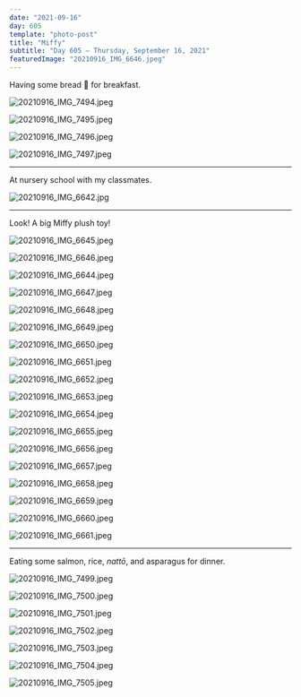 ```yaml
---
date: "2021-09-16"
day: 605
template: "photo-post"
title: "Miffy"
subtitle: "Day 605 – Thursday, September 16, 2021"
featuredImage: "20210916_IMG_6646.jpeg"
---
```


Having some bread 🍞 for breakfast.

![20210916_IMG_7494.jpeg](20210916_IMG_7494.jpeg)

![20210916_IMG_7495.jpeg](20210916_IMG_7495.jpeg)

![20210916_IMG_7496.jpeg](20210916_IMG_7496.jpeg)

![20210916_IMG_7497.jpeg](20210916_IMG_7497.jpeg)

<hr />

At nursery school with my classmates.

![20210916_IMG_6642.jpg](20210916_IMG_6642.jpg)

<hr />

Look! A big Miffy plush toy!

![20210916_IMG_6645.jpeg](20210916_IMG_6645.jpeg)

![20210916_IMG_6646.jpeg](20210916_IMG_6646.jpeg)

![20210916_IMG_6644.jpeg](20210916_IMG_6644.jpeg)

![20210916_IMG_6647.jpeg](20210916_IMG_6647.jpeg)

![20210916_IMG_6648.jpeg](20210916_IMG_6648.jpeg)

![20210916_IMG_6649.jpeg](20210916_IMG_6649.jpeg)

![20210916_IMG_6650.jpeg](20210916_IMG_6650.jpeg)

![20210916_IMG_6651.jpeg](20210916_IMG_6651.jpeg)

![20210916_IMG_6652.jpeg](20210916_IMG_6652.jpeg)

![20210916_IMG_6653.jpeg](20210916_IMG_6653.jpeg)

![20210916_IMG_6654.jpeg](20210916_IMG_6654.jpeg)

![20210916_IMG_6655.jpeg](20210916_IMG_6655.jpeg)

![20210916_IMG_6656.jpeg](20210916_IMG_6656.jpeg)

![20210916_IMG_6657.jpeg](20210916_IMG_6657.jpeg)

![20210916_IMG_6658.jpeg](20210916_IMG_6658.jpeg)

![20210916_IMG_6659.jpeg](20210916_IMG_6659.jpeg)

![20210916_IMG_6660.jpeg](20210916_IMG_6660.jpeg)

![20210916_IMG_6661.jpeg](20210916_IMG_6661.jpeg)

<hr />

Eating some salmon, rice, *nattō*, and asparagus for dinner.

![20210916_IMG_7499.jpeg](20210916_IMG_7499.jpeg)

![20210916_IMG_7500.jpeg](20210916_IMG_7500.jpeg)

![20210916_IMG_7501.jpeg](20210916_IMG_7501.jpeg)

![20210916_IMG_7502.jpeg](20210916_IMG_7502.jpeg)

![20210916_IMG_7503.jpeg](20210916_IMG_7503.jpeg)

![20210916_IMG_7504.jpeg](20210916_IMG_7504.jpeg)

![20210916_IMG_7505.jpeg](20210916_IMG_7505.jpeg)
